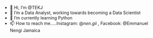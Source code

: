 - 👋 Hi, I’m @TEKJ
- 👀 I’m a Data Analyst, working towards becoming a Data Scientist
- 🌱 I’m currently learning Python
- 📫 How to reach me.....Instagram: @_nen.gii_ , Facebook: @Emmanuel Nengi Jamaica

<!---
Bonnynerd02/Nengi is a ✨ special ✨ repository because its `README.md` (this file) appears on your GitHub profile.
You can click the Preview link to take a look at your changes.
--->
